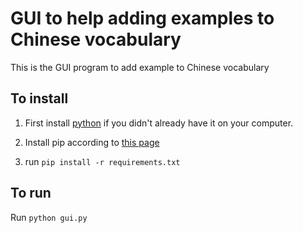 # GUI to help adding examples to Chinese vocabulary
This is the GUI program to add example to Chinese vocabulary
## To install
1. First install [python](https://www.python.org/downloads/) if you didn't already have it on your computer.

2. Install pip according to [this page](https://phoenixnap.com/kb/install-pip-windows)

3. run `pip install -r requirements.txt`

## To run
Run `python gui.py`